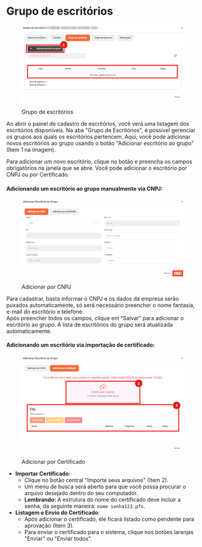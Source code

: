 # Grupo de escritórios

<figure><img src="../../../.gitbook/assets/image (131).png" alt=""><figcaption><p>Grupo de escritórios</p></figcaption></figure>

Ao abrir o painel de cadastro de escritórios, você verá uma listagem dos escritórios disponíveis. Na aba "Grupo de Escritórios", é possível gerenciar os grupos aos quais os escritórios pertencem. Aqui, você pode adicionar novos escritórios ao grupo usando o botão "Adicionar escritório ao grupo" (Item 1 na imagem).

Para adicionar um novo escritório, clique no botão e preencha os campos obrigatórios na janela que se abre. Você pode adicionar o escritório por CNPJ ou por Certificado.&#x20;

#### Adicionando um escritório ao grupo manualmente via CNPJ:

<figure><img src="../../../.gitbook/assets/image (132).png" alt=""><figcaption><p>Adicionar por CNPJ</p></figcaption></figure>

Para cadastrar, basta informar o CNPJ e os dados da empresa serão puxados automaticamente, só será necessário preencher o nome fantasia, e-mail do escritório e telefone.\
Após preencher todos os campos, clique em "Salvar" para adicionar o escritório ao grupo. A lista de escritórios do grupo será atualizada automaticamente.

#### **Adicionando um escritório via importação de certificado:**

<figure><img src="../../../.gitbook/assets/image (134).png" alt=""><figcaption><p>Adicionar por Certificado</p></figcaption></figure>

* **Importar Certificado**:
  * Clique no botão central "Importe seus arquivos" (Item 2).
  * Um menu de busca será aberto para que você possa procurar o arquivo desejado dentro do seu computador.
  * **Lembrando:** A estrutura do nome do certificado deve incluir a senha, da seguinte maneira: `nome senha123.pfx`.
* **Listagem e Envio do Certificado**:
  * Após adicionar o certificado, ele ficará listado como pendente para aprovação (Item 3).
  * Para enviar o certificado para o sistema, clique nos botões laranjas "Enviar" ou "Enviar todos".
